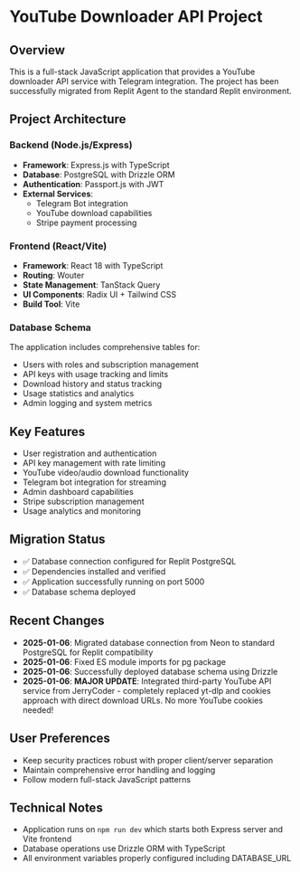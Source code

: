 # YouTube Downloader API Project

## Overview
This is a full-stack JavaScript application that provides a YouTube downloader API service with Telegram integration. The project has been successfully migrated from Replit Agent to the standard Replit environment.

## Project Architecture

### Backend (Node.js/Express)
- **Framework**: Express.js with TypeScript
- **Database**: PostgreSQL with Drizzle ORM
- **Authentication**: Passport.js with JWT
- **External Services**: 
  - Telegram Bot integration
  - YouTube download capabilities
  - Stripe payment processing

### Frontend (React/Vite)
- **Framework**: React 18 with TypeScript
- **Routing**: Wouter
- **State Management**: TanStack Query
- **UI Components**: Radix UI + Tailwind CSS
- **Build Tool**: Vite

### Database Schema
The application includes comprehensive tables for:
- Users with roles and subscription management
- API keys with usage tracking and limits
- Download history and status tracking
- Usage statistics and analytics
- Admin logging and system metrics

## Key Features
- User registration and authentication
- API key management with rate limiting
- YouTube video/audio download functionality
- Telegram bot integration for streaming
- Admin dashboard capabilities
- Stripe subscription management
- Usage analytics and monitoring

## Migration Status
- ✅ Database connection configured for Replit PostgreSQL
- ✅ Dependencies installed and verified
- ✅ Application successfully running on port 5000
- ✅ Database schema deployed

## Recent Changes
- **2025-01-06**: Migrated database connection from Neon to standard PostgreSQL for Replit compatibility
- **2025-01-06**: Fixed ES module imports for pg package
- **2025-01-06**: Successfully deployed database schema using Drizzle
- **2025-01-06**: **MAJOR UPDATE**: Integrated third-party YouTube API service from JerryCoder - completely replaced yt-dlp and cookies approach with direct download URLs. No more YouTube cookies needed!

## User Preferences
- Keep security practices robust with proper client/server separation
- Maintain comprehensive error handling and logging
- Follow modern full-stack JavaScript patterns

## Technical Notes
- Application runs on `npm run dev` which starts both Express server and Vite frontend
- Database operations use Drizzle ORM with TypeScript
- All environment variables properly configured including DATABASE_URL